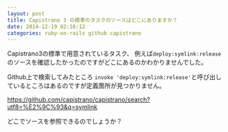 ```yaml
---
layout: post
title: Capistrano 3 の標準のタスクのソースはどこにありますか？
date: 2014-12-19 02:16:12
categories: ruby-on-rails github capistrano
---
```

<!-- {% raw %} -->
<p>Capistrano3の標準で用意されているタスク、
例えば<code>deploy:symlink:release</code>のソースを確認したかったのですがどこにあるのかわかりませんでした。</p>

<p>Github上で検索してみたところ <code>invoke 'deploy:symlink:release'</code>と呼び出しているところはあるのですが定義箇所が見つかりません。</p>

<p><a href="https://github.com/capistrano/capistrano/search?utf8=%E2%9C%93&amp;q=symlink" rel="nofollow">https://github.com/capistrano/capistrano/search?utf8=%E2%9C%93&amp;q=symlink</a></p>

<p>どこでソースを参照できるのでしょうか？</p>
<!-- {% endraw %} -->
